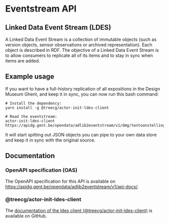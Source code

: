 # Eventstream API

## Linked Data Event Stream (LDES)

A Linked Data Event Stream is a collection of immutable objects (such as version objects, sensor observations or archived representation). Each object is described in RDF. The objective of a Linked Data Event Stream is to allow consumers to replicate all of its items and to stay in sync when items are added.

## Example usage

If you want to have a full-history replication of all expositions in the Design Museum Ghent, and keep it in sync, you can now run this bash command:
```
# Install the dependency:
yarn install -g @treecg/actor-init-ldes-client

# Read the eventstream:
actor-init-ldes-client https://apidg.gent.be/opendata/adlib2eventstream/v1/dmg/tentoonstellingen
```

It will start spitting out JSON objects you can pipe to your own data store and keep it in sync with the original source.


## Documentation

### OpenAPI specification (OAS)

The OpenAPI specification for this API is available on https://apidg.gent.be/opendata/adlib2eventstream/v1/api-docs/.

### @treecg/actor-init-ldes-client

The [documentation of the ldes client (@treecg/actor-init-ldes-client)](https://github.com/TREEcg/event-stream-client/tree/main/packages/actor-init-ldes-client#treecgactor-init-ldes-client) is available on GitHub.
